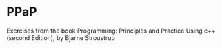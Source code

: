 PPaP
====
Exercises from the book Programming: Principles and Practice Using c++ (second Edition),
by Bjarne Stroustrup 
